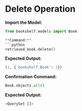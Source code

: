 # Delete Operation
**Import the Model:**
```python
from bookshelf.models import Book

**Command:**
```python
retrieved_book.delete()
```

**Expected Output:**
```python
(1, {'bookshelf.Book': 1})
```

**Confirmation Command:**
```python
Book.objects.all()
```

**Expected Output:**
```python
<QuerySet []>
```